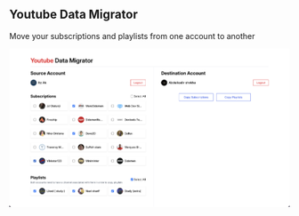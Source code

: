 ## Youtube Data Migrator

Move your subscriptions and playlists from one account to another

![Home](./preview.png)
